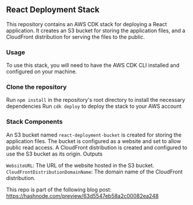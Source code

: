 ## React Deployment Stack

This repository contains an AWS CDK stack for deploying a React application. It creates an S3 bucket for storing the application files, and a CloudFront distribution for serving the files to the public.

### Usage

To use this stack, you will need to have the AWS CDK CLI installed and configured on your machine.

### Clone the repository

Run `npm install` in the repository's root directory to install the necessary dependencies
Run `cdk deploy` to deploy the stack to your AWS account


### Stack Components

An S3 bucket named `react-deployment-bucket` is created for storing the application files. The bucket is configured as a website and set to allow public read access.
A CloudFront distribution is created and configured to use the S3 bucket as its origin.
Outputs

`WebsiteURL`: The URL of the website hosted in the S3 bucket.
`CloudFrontDistributionDomainName`: The domain name of the CloudFront distribution.

This repo is part of the following blog post: https://hashnode.com/preview/63d5547eb58a2c00082ea248

